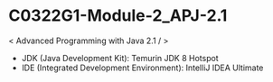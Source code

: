 # C0322G1-Module-2_APJ-2.1
&lt; Advanced Programming with Java 2.1 / >

* JDK (Java Development Kit): Temurin JDK 8 Hotspot
* IDE (Integrated Development Environment): IntelliJ IDEA Ultimate

